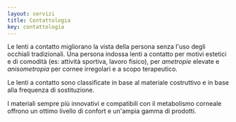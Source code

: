 ```yaml
---
layout: servizi
title: Contattologia
key: contattologia
---
```


Le lenti a contatto migliorano la vista della persona senza l'uso degli occhiali tradizionali. Una persona indossa lenti a contatto per motivi estetici e di comodità (es: attività sportiva, lavoro fisico), per <span rel="tooltip" data-title="Anomalia di rifrazione dell'occhio">_ametropie_</span> elevate e <span rel="tooltip" data-title="Differenza diottrica elevata tra due occhi">_anisometropia_</span> per cornee irregolari e a scopo terapeutico.

Le lenti a contatto sono classificate in base al materiale costruttivo e in base alla frequenza di sostituzione.

I materiali sempre più innovativi e compatibili con il metabolismo corneale offrono un ottimo livello di confort e un'ampia gamma di prodotti.